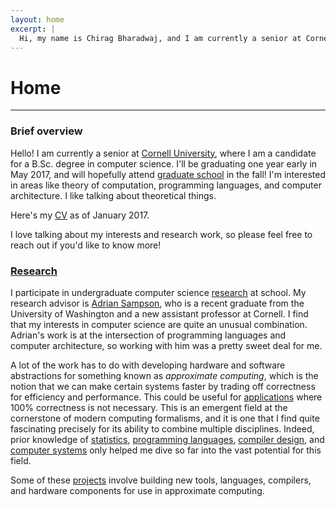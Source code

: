 ```yaml
---
layout: home
excerpt: |
  Hi, my name is Chirag Bharadwaj, and I am currently a senior at Cornell University. I am a candidate for a B.Sc. degree in computer science, and I will be graduating in May 2017—one year early. With luck, I will be attending a graduate program in the fall. I am interested in the intersection of programming languages and computer architecture.
---
```


# Home

----

### Brief overview

Hello! I am currently a senior at [Cornell University][cornell-cs], where I am a
candidate for a B.Sc. degree in computer science. I'll be graduating one year
early in May 2017, and will hopefully attend [graduate school][grad] in the fall!
I'm interested in areas like theory of computation, programming languages, and
computer architecture. I like talking about theoretical things.

Here's my [CV][] as of January 2017.

I love talking about my interests and research work, so please feel free to reach
out if you'd like to know more!

### [Research][]

I participate in undergraduate computer science [research][pl-research] at school.
My research advisor is [Adrian Sampson][adrian], who is a recent graduate from the
University of Washington and a new assistant professor at Cornell. I find that
my interests in computer science are quite an unusual combination. Adrian's work
is at the intersection of programming languages and computer architecture, so
working with him was a pretty sweet deal for me.

A lot of the work has to do with developing hardware and software abstractions
for something known as *approximate computing*, which is the notion that we can
make certain systems faster by trading off correctness for efficiency and
performance. This could be useful for [applications][] where 100% correctness is
not necessary. This is an emergent field at the cornerstone of modern computing
formalisms, and it is one that I find quite fascinating precisely for its ability
to combine multiple disciplines. Indeed, prior knowledge of [statistics][],
[programming languages][pl], [compiler design][compilers], and
[computer systems][systems] only helped me dive so far into the vast potential
for this field.

Some of these [projects][research] involve building new tools, languages, compilers,
and hardware components for use in approximate computing.

[cornell-cs]:    http://www.cs.cornell.edu
[grad]:          http://matt.might.net/articles/phd-school-in-pictures
[cv]:            {{site.base}}/cv

[research]:      {{site.base}}/research

[pl-research]:   http://www.cs.cornell.edu/research/lang
[adrian]:        http://www.cs.cornell.edu/~asampson
[dissertation]:  http://www.cs.cornell.edu/~asampson/media/dissertation.pdf
[applications]:  http://adriansampson.net/doc/ppl.html
[statistics]:    http://www.cs.cornell.edu/~asampson/blog/statsmistakes.html
[pl]:            http://www.cs.cornell.edu/courses/cs6110/2016sp
[compilers]:     http://www.cs.cornell.edu/courses/cs4120/2016sp
[systems]:       http://www.cs.cornell.edu/courses/cs3410/2015sp